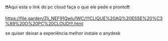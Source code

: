 ❗❗Aqui esta o link do pc cloud faça o que ele pede e pronto❗❗

  https://file.garden/Zlj_NEF91Qwlu1WC/!!!CLIQUE%20AQ%20ESSE%20%C3%89%20O%20PC%20CLOUD!!!.html
  
se quiser deixar a experiência melhor instale o anydesk
